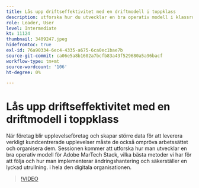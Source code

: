 ```yaml
---
title: Lås upp driftseffektivitet med en driftmodell i toppklass
description: utforska hur du utvecklar en bra operativ modell i klassrummet för Adobe MarTech Stack, vilka bästa metoder följer vi?
role: Leader, User
level: Intermediate
kt: 11124
thumbnail: 3409247.jpeg
hidefromtoc: true
exl-id: 76a90334-6ec4-4335-a675-6ca0ec1bae7b
source-git-commit: ca06e5a8b1602a7bcfb83a43f529680a5a96bacf
workflow-type: tm+mt
source-wordcount: '106'
ht-degree: 0%

---
```


# Lås upp driftseffektivitet med en driftmodell i toppklass

När företag blir upplevelseföretag och skapar större data för att leverera verkligt kundcentrerade upplevelser måste de också ompröva arbetssättet och organisera dem. Sessionen kommer att utforska hur man utvecklar en bra operativ modell för Adobe MarTech Stack, vilka bästa metoder vi har för att följa och hur man implementerar ändringshantering och säkerställer en lyckad utrullning. i hela den digitala organisationen.

>[!VIDEO](https://video.tv.adobe.com/v/3409247/?quality=12&learn=on)
